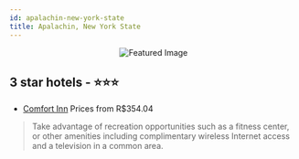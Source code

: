 ```yaml
---
id: apalachin-new-york-state
title: Apalachin, New York State
---
```


<center><img src="https://i.travelapi.com/hotels/7000000/6090000/6089300/6089257/1ef49d3b_z.jpg" alt="Featured Image" /></center>


##  3 star hotels - ⭐️⭐️⭐️

-    [Comfort Inn](https://us.hurb.com/hotels/apalachin/comfort-inn-JNP-JP761428?cmp=18055) Prices from R$354.04
   > Take advantage of recreation opportunities such as a fitness center, or other amenities including complimentary wireless Internet access and a television in a common area.
